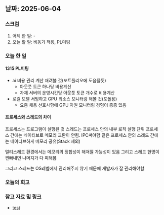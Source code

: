 ## 날짜: 2025-06-04

### 스크럼
1. 어제 한 일: -
2. 오늘 할 일: 비동기 적용, PL미팅

### 오늘 한 일
#### 1315 PL미팅
- ai 비용 관리 계산 때려볼 것(포트폴리오에 도움될듯)
	- 아웃풋 토큰 하나당 비용계산
	- 자체 서버의 운영시간당 아웃풋 토큰 개수로 비용계산
- 로컬 모델 서빙하고 GPU 리소스 모니터링 해볼 것(포폴용)
	- 요즘 채용 선호사항에 GPU 자원 모니터링 경험이 종종 있음

#### 프로세스와 스레드의 차이
프로세스는 프로그램이 실행된 것
스레드는 프로세스 안의 내부 로직 실행 단위
프로세스 간에는 네이티브로 메모리 교환이 안됨. IPC써야함
같은 프로세스 안의 스레드 간에는 네이티브하게 메모리 공유(Stack 제외)

멀티스레드 환경에서는 메모리의 정합성이 해쳐질 가능성이 있음
그리고 스레드 한명이 찐빠내면 나머지가 다 피해봄

그리고 스레드는 OS레벨에서 관리해주지 않기 때문에 개발자가 잘 관리해야함


### 오늘의 회고
> 

### 참고 자료 및 링크
- [test](https://github.com/100-hours-a-week/14-YG-WIKI/wiki/AI-Wiki)